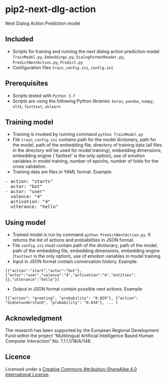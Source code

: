 # pip2-next-dlg-action
Next Dialog Action Prediction model

## Included
- Scripts for training and running the next dialog action prediction model `TrainModel.py`, `Embeddings.py`, `DialogFormatReader.py`, `PredictNextAction.py`, `Predict.py`
- Configuration files `train_config.ini`, `config.ini`

## Prerequisites
- Scripts tested with `Python 3.7`
- Scripts are using the following Python libraries: `keras`, `pandas`, `numpy`, `nltk`, `fasttext`, `sklearn`

## Training model
- Training is invoked by running command `python TrainModel.py`
- File `train_config.ini` contains path for the model dictionary, path for the model, path of the embedding file, directory of training data (all files in the directory will be used for model training), embedding dimensions, embedding engine (`fasttext' is the only option), use of emotion variables in model training, number of epochs, number of folds for the cross validation.
- Training data are files in YAML format.
Example:
<pre>
- action: "starts"
  actor: "bot"
- actor: "user"
  valence: "4"
  activation: "4"
  utterance: "hello"
</pre>
## Using model
- Trained model is run by command `python PredictNextAction.py`. It returns the list of actions and probabilities in JSON format.
- File `config.ini` must contain path of the dictionary, path of the model, path of the embedding file, embedding dimensions, embedding engine (`fasttext` is the only option), use of emotion variables in model training.
- Input in JSON format contain conversation history.
Example:

`[{"action":"start","actor":"bot"},{"actor":"user","valence":"4","activation":"4","entities":{},"utterance":"hello"}]`

- Output in JSON format contain possible next actions.
Example:

`[{"action": "greeting", "probability": "0.829"}, {"action": "didnotunderstand", "probability": "0.034"}, ... ]`

## Acknowledgment
The research has been supported by the European Regional Development Fund within the project “Multilingual Artificial Intelligence Based Human Computer Interaction” No. 1.1.1.1/18/A/148.

## Licence
Licensed under a [Creative Commons Attribution-ShareAlike 4.0 International License](https://creativecommons.org/licenses/by-sa/4.0/).